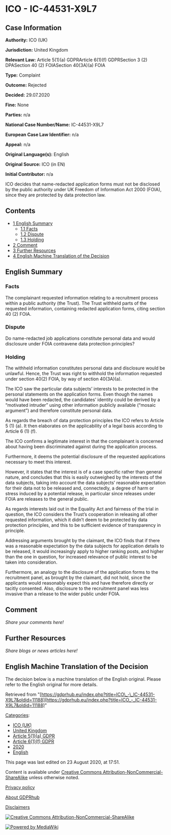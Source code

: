 # ICO - IC-44531-X9L7

## Case Information

**Authority:** ICO (UK)

**Jurisdiction:** United Kingdom

**Relevant Law:** Article 5(1)(a) GDPRArticle 6(1)(f) GDPRSection 3 (2) DPASection 40 (2) FOIASection 40(3A)(a) FOIA

**Type:** Complaint

**Outcome:** Rejected

**Decided:** 29.07.2020

**Fine:** None

**Parties:** n/a

**National Case Number/Name:** IC-44531-X9L7

**European Case Law Identifier:** n/a

**Appeal:** n/a

**Original Language(s):** English

**Original Source:** ICO (in EN)

**Initial Contributor:** n/a

ICO decides that name-redacted application forms must not be disclosed by the public authority under UK Freedom of Information Act 2000 (FOIA), since they are protected by data protection law.

## Contents

*   [1 English Summary](#English_Summary)
    *   [1.1 Facts](#Facts)
    *   [1.2 Dispute](#Dispute)
    *   [1.3 Holding](#Holding)
*   [2 Comment](#Comment)
*   [3 Further Resources](#Further_Resources)
*   [4 English Machine Translation of the Decision](#English_Machine_Translation_of_the_Decision)

## English Summary

### Facts

The complainant requested information relating to a recruitment process within a public authority (the Trust). The Trust withheld parts of the requested information, containing redacted application forms, citing section 40 (2) FOIA.

### Dispute

Do name-redacted job applications constitute personal data and would disclosure under FOIA contravene data protection principles?

### Holding

The withheld information constitutes personal data and disclosure would be unlawful. Hence, the Trust was right to withhold the information requested under section 40(2) FOIA, by way of section 40(3A)(a).

The ICO saw the particular data subjects’ interests to be protected in the personal statements on the application forms. Even though the names would have been redacted, the candidates’ identity could be derived by a “motivated intruder” using other information publicly available (“mosaic argument”) and therefore constitute personal data.

As regards the breach of data protection principles the ICO refers to Article 5 (1) (a). It then elaborates on the applicability of a legal basis according to Article 6 (1) (f).

The ICO confirms a legitimate interest in that the complainant is concerned about having been discriminated against during the application process.

Furthermore, it deems the potential disclosure of the requested applications necessary to meet this interest.

However, it states that the interest is of a case specific rather than general nature, and concludes that this is easily outweighed by the interests of the data subjects, taking into account the data subjects’ reasonable expectation for their data not to be released and, connectedly, a degree of harm or stress induced by a potential release, in particular since releases under FOIA are releases to the general public.

As regards interests laid out in the Equality Act and fairness of the trial in question, the ICO considers the Trust’s cooperation in releasing all other requested information, which it didn’t deem to be protected by data protection principles, and this to be sufficient evidence of transparency in principle.

Addressing arguments brought by the claimant, the ICO finds that if there was a reasonable expectation by the data subjects for application details to be released, it would increasingly apply to higher ranking posts, and higher than the one in question, for increased relevance of public interest to be taken into consideration.

Furthermore, an analogy to the disclosure of the application forms to the recruitment panel, as brought by the claimant, did not hold, since the applicants would reasonably expect this and have therefore directly or tacitly consented. Also, disclosure to the recruitment panel was less invasive than a release to the wider public under FOIA.

## Comment

_Share your comments here!_

## Further Resources

_Share blogs or news articles here!_

## English Machine Translation of the Decision

The decision below is a machine translation of the English original. Please refer to the English original for more details.

Retrieved from "[https://gdprhub.eu/index.php?title=ICO\_-\_IC-44531-X9L7&oldid=11188](https://gdprhub.eu/index.php?title=ICO_-_IC-44531-X9L7&oldid=11188)"

[Categories](/index.php?title=Special:Categories "Special:Categories"):

*   [ICO (UK)](/index.php?title=Category:ICO_\(UK\) "Category:ICO (UK)")
*   [United Kingdom](/index.php?title=Category:United_Kingdom "Category:United Kingdom")
*   [Article 5(1)(a) GDPR](/index.php?title=Category:Article_5\(1\)\(a\)_GDPR "Category:Article 5(1)(a) GDPR")
*   [Article 6(1)(f) GDPR](/index.php?title=Category:Article_6\(1\)\(f\)_GDPR "Category:Article 6(1)(f) GDPR")
*   [2020](/index.php?title=Category:2020 "Category:2020")
*   [English](/index.php?title=Category:English "Category:English")

This page was last edited on 23 August 2020, at 17:51.

Content is available under [Creative Commons Attribution-NonCommercial-ShareAlike](https://creativecommons.org/licenses/by-nc-sa/4.0/) unless otherwise noted.

[Privacy policy](/index.php?title=GDPRhub:Privacy_policy)

[About GDPRhub](/index.php?title=GDPRhub:About)

[Disclaimers](/index.php?title=GDPRhub:General_disclaimer)

[![Creative Commons Attribution-NonCommercial-ShareAlike](/resources/assets/licenses/cc-by-nc-sa.png)](https://creativecommons.org/licenses/by-nc-sa/4.0/)

[![Powered by MediaWiki](/resources/assets/poweredby_mediawiki_88x31.png)](https://www.mediawiki.org/)
